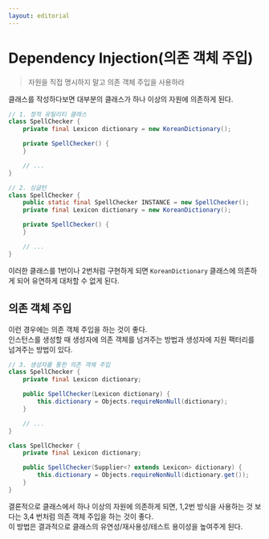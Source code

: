 ```yaml
---
layout: editorial
---
```


# Dependency Injection(의존 객체 주입)

> 자원을 직접 명시하지 말고 의존 객체 주입을 사용하라

클래스를 작성하다보면 대부분의 클래스가 하나 이상의 자원에 의존하게 된다.

```java
// 1. 정적 유틸리티 클래스
class SpellChecker {
    private final Lexicon dictionary = new KoreanDictionary();

    private SpellChecker() {
    }

    // ...
}
```

```java
// 2. 싱글턴
class SpellChecker {
    public static final SpellChecker INSTANCE = new SpellChecker();
    private final Lexicon dictionary = new KoreanDictionary();

    private SpellChecker() {
    }

    // ...
}
```

이러한 클래스를 1번이나 2번처럼 구현하게 되면 `KoreanDictionary` 클래스에 의존하게 되어 유연하게 대처할 수 없게 된다.

## 의존 객체 주입

이런 경우에는 의존 객체 주입을 하는 것이 좋다.  
인스턴스를 생성할 때 생성자에 의존 객체를 넘겨주는 방법과 생성자에 지원 팩터리를 넘겨주는 방법이 있다.

```java
// 3. 생성자를 통한 의존 객체 주입
class SpellChecker {
    private final Lexicon dictionary;

    public SpellChecker(Lexicon dictionary) {
        this.dictionary = Objects.requireNonNull(dictionary);
    }

    // ...
}
```

```java
class SpellChecker {
    private final Lexicon dictionary;

    public SpellChecker(Supplier<? extends Lexicon> dictionary) {
        this.dictionary = Objects.requireNonNull(dictionary.get());
    }
}
```

결론적으로 클래스에서 하나 이상의 자원에 의존하게 되면, 1,2번 방식을 사용하는 것 보다는 3,4 번처럼 의존 객체 주입을 하는 것이 좋다.  
이 방법은 결과적으로 클래스의 유연성/재사용성/테스트 용이성을 높여주게 된다.
